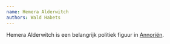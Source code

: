 ```yaml
---
name: Hemera Alderwitch
authors: Wald Habets
---
```


Hemera Alderwitch is een belangrijk politiek figuur in [Annoriën](/wiki/geopolitics/annorien).